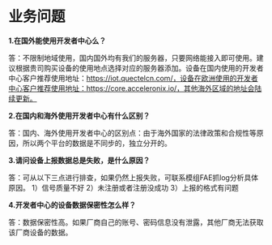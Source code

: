 # 业务问题

**1.在国外能使用开发者中心么？**



答：不限制地域使用，国内国外均有我们的服务器，只要网络能接入即可使用。建议根据贵司购买设备的使用地点选择对应的服务器添加。设备在国内使用的开发者中心客户推荐使用地址：https://iot.quectelcn.com/，设备在欧洲使用的开发者中心客户推荐使用地址：https://core.acceleronix.io/，其他海外区域的地址会陆续更新。



**2.在国内和海外使用开发者中心有什么区别？**



答：国内、海外使用开发者中心的区别点：由于海外国家的法律政策和合规性等原因，所以两个平台的数据是不同步的，独立分开的。



**3.请问设备上报数据总是失败，是什么原因？**



答：可从以下三点进行排查，如果仍然上报失败，可联系模组FAE抓log分析具体原因。
1）信号质量不好
2）未注册或者注册没成功
3）上报的格式有问题

**4.开发者中心的设备数据保密性怎么样？**



答：数据保密性高。如果厂商自己的账号、密码信息没有泄露，其他厂商无法获取该厂商设备的数据。